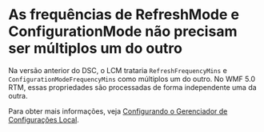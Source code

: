 # As frequências de RefreshMode e ConfigurationMode não precisam ser múltiplos um do outro

Na versão anterior do DSC, o LCM trataria `RefreshFrequencyMins` e `ConfigurationModeFrequencyMins` como múltiplos um do outro. No WMF 5.0 RTM, essas propriedades são processadas de forma independente uma da outra. 

Para obter mais informações, veja [Configurando o Gerenciador de Configurações Local](https://msdn.microsoft.com/powershell/dsc/metaconfig).

<!--HONumber=Aug16_HO3-->


